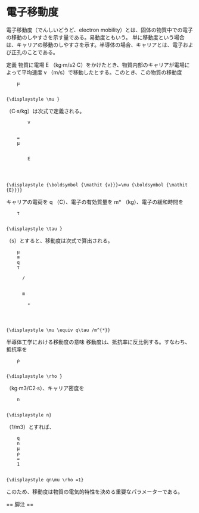 # 電子移動度

電子移動度（でんしいどうど、electron mobility）とは、固体の物質中での電子の移動のしやすさを示す量である。易動度ともいう。
単に移動度という場合は、キャリアの移動のしやすさを示す。半導体の場合、キャリアとは、電子および正孔のことである。

定義
物質に電場 E  （kg·m/s2·C）をかけたとき、物質内部のキャリアが電場によって平均速度 v  （m/s）で移動したとする。このとき、この物質の移動度 
  
    
      
        μ
      
    
    {\displaystyle \mu }
  
 （C·s/kg）は次式で定義される。

  
    
      
        
          
            v
          
        
        =
        μ
        
          
            E
          
        
      
    
    {\displaystyle {\boldsymbol {\mathit {v}}}=\mu {\boldsymbol {\mathit {E}}}}
  

キャリアの電荷を q  （C）、電子の有効質量を m* （kg）、電子の緩和時間を 
  
    
      
        τ
      
    
    {\displaystyle \tau }
  
 （s）とすると、移動度は次式で算出される。

  
    
      
        μ
        ≡
        q
        τ
        
          /
        
        
          m
          
            ∗
          
        
      
    
    {\displaystyle \mu \equiv q\tau /m^{*}}

半導体工学における移動度の意味
移動度は、抵抗率に反比例する。すなわち、抵抗率を 
  
    
      
        ρ
      
    
    {\displaystyle \rho }
  
 （kg·m3/C2·s）、キャリア密度を 
  
    
      
        n
      
    
    {\displaystyle n}
  
 （1/m3）とすれば、

  
    
      
        q
        n
        μ
        ρ
        =
        1
      
    
    {\displaystyle qn\mu \rho =1}
  

このため、移動度は物質の電気的特性を決める重要なパラメーターである。


== 脚注 ==